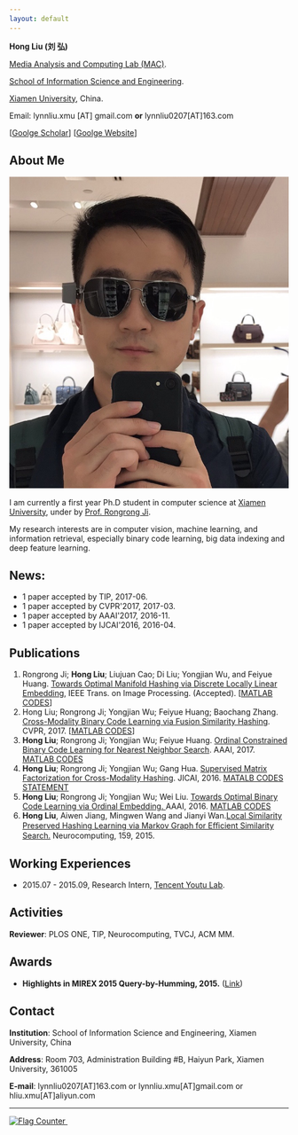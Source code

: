 ```yaml
---
layout: default
---
```


**Hong Liu (刘 弘)**

[Media Analysis and Computing Lab (MAC)](http://mac.xmu.edu.cn/index.php).

[School of Information Science and Engineering](http://information.xmu.edu.cn/portal/).

[Xiamen University](http://www.xmu.edu.cn/), China.

Email: lynnliu.xmu [AT] gmail.com **or** lynnliu0207[AT]163.com                 

[[Goolge Scholar](https://scholar.google.com/citations?user=BC7N2dYAAAAJ&hl=zh-CN)] [[Goolge Website](https://sites.google.com/site/hlxmu27)]

## About Me

<img class="profile-picture" src="hongliu.jpg">

I am currently a first year Ph.D student in computer science at [Xiamen University](http://www.xmu.edu.cn/), under by [Prof. Rongrong Ji](http://mac.xmu.edu.cn/rrji-en.html). 

My research interests are in computer vision, machine learning, and information retrieval, especially binary code learning, big data indexing and deep feature learning.

## News:

- 1 paper accepted by TIP, 2017-06.
- 1 paper accepted by CVPR'2017, 2017-03.
- 1 paper accepted by AAAI'2017, 2016-11. 
- 1 paper accepted by IJCAI'2016, 2016-04. 

## Publications

1. Rongrong Ji; **Hong Liu**; Liujuan Cao; Di Liu; Yongjian Wu, and Feiyue Huang. [Towards Optimal Manifold Hashing via Discrete Locally Linear Embedding](http://ieeexplore.ieee.org/abstract/document/8000395/), IEEE Trans. on Image Processing. (Accepted). [[MATLAB CODES](https://github.com/LynnHongLiu/DLLH)]
2. Hong Liu; Rongrong Ji; Yongjian Wu; Feiyue Huang; Baochang Zhang. [Cross-Modality Binary Code Learning via Fusion Similarity Hashing](http://mac.xmu.edu.cn/pdf/3667.pdf). CVPR, 2017. [[MATLAB CODES](https://github.com/LynnHongLiu/FSH)]
3. **Hong Liu**; Rongrong Ji; Yongjian Wu; Feiyue Huang. [Ordinal Constrained Binary Code Learning for Nearest Neighbor Search](https://aaai.org/ocs/index.php/AAAI/AAAI17/paper/view/14813/14399). AAAI, 2017.  [MATLAB CODES](https://github.com/LynnHongLiu/OCH)
4. **Hong Liu**; Rongrong Ji; Yongjian Wu; Gang Hua. [Supervised Matrix Factorization for Cross-Modality Hashing](http://www.ijcai.org/Proceedings/16/Papers/253.pdf). JICAI, 2016. [MATALB CODES](https://github.com/LynnHongLiu/SMFH) [STATEMENT](http://mac.xmu.edu.cn/pdf/RPub.pdf)
5. **Hong Liu**; Rongrong Ji; Yongjian Wu; Wei Liu. [Towards Optimal Binary Code Learning via Ordinal Embedding. ](http://mac.xmu.edu.cn/%E7%BA%AA%E8%8D%A3%E5%B5%98%20@%20%E5%8E%A6%E9%97%A8%E5%A4%A7%E5%AD%A6_files/AAAI16_a.pdf)AAAI, 2016. [MATLAB CODES](https://github.com/LynnHongLiu/OEH)
6. **Hong Liu**, Aiwen Jiang, Mingwen Wang and Jianyi Wan.[Local Similarity Preserved Hashing Learning via Markov Graph for Eﬃcient Similarity Search.](http://www.sciencedirect.com/science/article/pii/S0925231215001538) Neurocomputing, 159, 2015.

## Working Experiences

- 2015.07 - 2015.09, Research Intern, [Tencent Youtu Lab](https://bestimage.qq.com/).

## Activities

**Reviewer**: PLOS ONE, TIP, Neurocomputing, TVCJ, ACM MM.

## Awards

* **Highlights in MIREX 2015 Query-by-Humming, 2015.**  ([Link](http://www.music-ir.org/mirex/wiki/2015:MIREX2015_Results))


## Contact

**Institution**: School of Information Science and Engineering, Xiamen University, China

**Address**: Room 703, Administration Building #B, Haiyun Park, Xiamen University, 361005

**E-mail**:  lynnliu0207[AT]163.com  or lynnliu.xmu[AT]gmail.com or hliu.xmu[AT]aliyun.com
   
---

<a href="https://info.flagcounter.com/wOKQ"> <img src="https://s05.flagcounter.com/count/wOKQ/bg_FFFFFF/txt_000000/border_CCCCCC/columns_2/maxflags_10/viewers_0/labels_1/pageviews_1/flags_0/percent_0/" class="profile-photo" width=300px; height=100px alt="Flag Counter" border="0"> </a>
  
   
